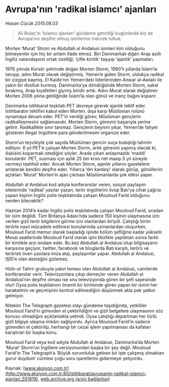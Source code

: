 # Avrupa'nın 'radikal islamcı' ajanları

*Hasan Cücük 2015.08.03*

<div class="pNewsDetailMainContent" itemprop="articleBody">
 <blockquote>
  <p>
   Ali Bulaç’ın ‘İslamcı ajanları’ gündeme getirdiği bugünlerde biz de Avrupa’nın deşifre olmuş isimlerine mercek tuttuk.
  </p>
 </blockquote>
 <p>
  Morten ‘Murat’ Strom ve Abdullah al Andalusi isimleri kim olduğunu bilmeyenler için hiç bir anlam ifade etmez. Biri Danimarkalı diğeri Arap asıllı İngiliz vatandaşının ortak özelliği; ‘çifte kimlik’ taşıyıp ‘ajanlık’ yapmaları.
 </p>
 <p>
  1976 yılında Korsör şehrinde doğan Morten Storm, 1990’lı yıllarda İslam’la tanışıp, adını Murat olarak değiştirmiş. Yemen’e giden Storm, oldukça radikal bir çizgiye kaymış. El Kaide’nin Yemen’deki liderlerinden Anwar al-Awlaki ile yakın bir dostluk kurmuş. Danimarka’ya döndüğünde Morten Storm, sakal bırakmış, Arap kıyafetleri giymiş biridir artık. Adını Murat olarak değiştiren Morten 2006 yılına geldiğinde İslam’la olan gönül ve inanç bağını koparır.
 </p>
 <p>
  Danimarka istihbarat teşkilatı PET devreye girerek ajanlık teklif eder. İstihbaratın teklifini kabul eden Morten, dışa karşı Müslüman rolünü oynamaya devam eder. PET’in verdiği görev, Müslüman gençlerin radikalleşmesini sağlamasıdır. Morten Storm, görevini başarıyla yerine getirir. Radikallikte sınır tanımaz. Gençlerin beynini yıkar, Yemen’de faliyet gösteren illegal örgütlere para gönderilmesini organize eder.
 </p>
 <p>
  Storm’un teşvikiyle çok sayıda Müslüman gencin suça bulaştığı tahmin ediliyor. 6 yıl PET’e çalışan Morten Storm, artık görevini yapmış olacak ki, ilişkisini koparmak istediğini söyler. Arada çıkan anlaşmazlık ‘maddi’ konulardır. PET, susması için aylık 25 bin kron net maaşı 5 yıl süreyle vermeyi taahhüt eder. Ancak Morten Storm, ajanlık yıllarını gazetelere anlatarak kendini deşifre eder. Yıllarca ‘din kardeşi’ olarak görüp, gönüllerini açtıkları ‘Murat’ Morten’in ajan çıkması Müslümanlarda şok etkisi yapar.
 </p>
 <p>
  Abdullah al Andalusi kod adıyla konferanslar veren, sosyal paylaşım sitelerinde ‘radikal’ yazılar yazan, terör örgütlerini övüp Batı’ya cihat çağrısı yapan kişinin İngiliz polis teşkilatında çalışan Mouloud Farid olduğunu nerden bilecektik?
 </p>
 <p>
  Haziran 2014’e kadar İngiliz polis teşkilatında çalışan Mouloud Farid, sıradan bir isim değildi. Tüm Britanya Adası’nda sadece 150 kişinin ulaşmasına izin verilen gizli terör bilgilerini görme izni olanlardan biriydi. Çalıştığı birim terörle nasıl mücadele edilmesi konularında uzmanlardan oluşurken, Mouloud Farid memur olarak başladığı işinde bölüm şefliğine kadar yükselir. Mesai saatlerinde Mouloud Farid olarak işini titizlikle yaptıktan sonra farklı bir kimlikle arzı endam eder. Bu kez Abdullah al Andalusi olup bilgisayarın karşısına geçiyor, twitter, facebook ve bloglarda Batı karşıtı, terörü ve teröristi öven yazılara imza atıp, paylaşımlar yapar. Abdullah al Andalusi, IŞİD’e olan desteğini gizlemez.
 </p>
 <p>
  Hizb-ut Tahrir grubuyla yakın teması olan Abdullah al Andalusi, camilerde konferanslar verir. Televizyonlara çıkıp demeçler veren Abdullah al Andalusi’nin deşifre olması ise onu televizyonda gören bir şefi sayesinde olur! Oysa polis teşkilatının önemli bir biriminde görev yapan bir ismin her haraketinin ve geçmişinin kontrol edilmediğini düşünmek akla pek yatkın gelmiyor.
 </p>
 <p>
  Nitekim The Telegraph gazetesi olayı gündeme taşıdığında, yetkililer Mouloud Farid’in görevden el çektirildiğini ve gizli belgelere ulaşmasının söz konusu olmadığını açıklamakla yetindi. Oysa çalıştığı departman her türlü gizli bilgiye ulaşma imkânı sağlıyordu. Ayrıca Mouloud Farid’in sadece görevden el çektirilip, herhangi bir cezai işlem yapılmaması da kafaları karıştıran bir başka konu.
 </p>
 <p>
  Mouloud Farid veya kod adıyla Abdullah al Andalusi, Danimarka’da Morten ‘Murat’ Storm’un İngiltere versiyonundan başka bir şey değil. Mouloud Farid’in The Telegraph’a ‘Büyük sorumluluk getiren bir işte çalışmış olmaktan gurur duydum’ cümlesi çoğu soru işaretlerini gidermeye yetiyordu.
 </p>
</div>


Kaynak: [www.aksiyon.com.tr](http://www.aksiyon.com.tr:80/istihbarat/avrupanin-radikal-islamci-ajanlari_551819), [web.archive.org (arşiv bağlantısı)](http://web.archive.org/web/20150813020112/http://www.aksiyon.com.tr:80/istihbarat/avrupanin-radikal-islamci-ajanlari_551819)
